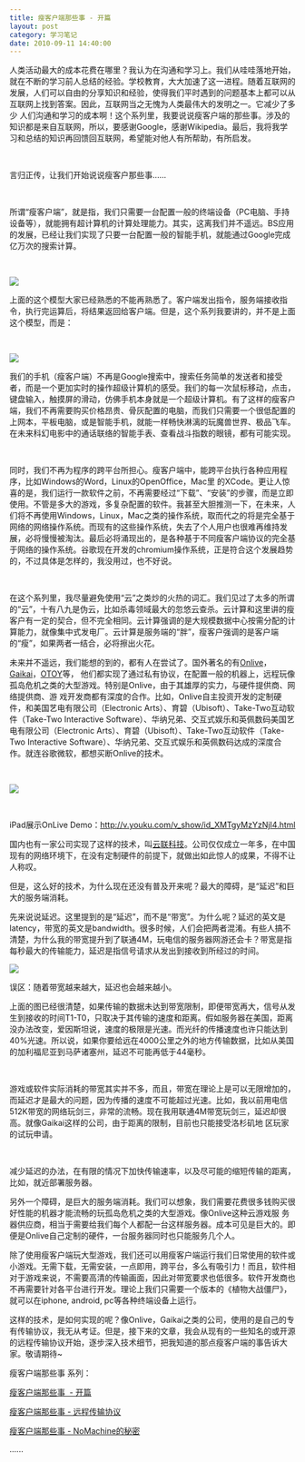 ```yaml
---
title: 瘦客户端那些事 - 开篇
layout: post
category: 学习笔记
date: 2010-09-11 14:40:00
---
```


<span id="internal-source-marker_0.7384744474470117">人类活动最大的成本花费在哪里？我认为在沟通和学习上。我们从哇哇落地开始，就在不断的学习前人总结的经验。学校教育，大大加速了这一进程。随着互联网的发展，人们可以自由的分享知识和经验，使得我们平时遇到的问题基本上都可以从互联网上找到答案。因此，互联网当之无愧为人类最伟大的发明之一。它减少了多少
人们沟通和学习的成本啊！</span><span>这个系列里，我要说说瘦客户端的那些事。涉及的知识都是来自互联网，所以，要感谢Google，感谢Wikipedia。最后，我将我学习和总结的知识再回馈回互联网，希望能对他人有所帮助，有所启发。</span>

&nbsp;

<span>言归正传，让我们开始说说瘦客户那些事&#8230;&#8230;</span>

&nbsp;

<span>所谓&#8220;瘦客户端&#8221;，就是指，我们只需要一台配置一般的终端设备（PC电脑、手持设备等），就能拥有超计算机的计算处理能力。其实，这离我们并不遥远。BS应用的发展，已经让我们实现了只要一台配置一般的智能手机，就能通过Google完成亿万次的搜索计算。</span>

&nbsp;

<span></span>![](https://lh6.googleusercontent.com/W7ZyKulT15kh5W9dRZBhWfSF3lCrKJ4xQ-fvdXdHP7OLveWZ1gZQes80rS86NxI4d1r2aikTVCyqbpUJ0CZcnnY34V27QYp7rkK3qsOfBTwj9mz7zg)

<span></span>

<span></span>

<span>上面的这个模型大家已经熟悉的不能再熟悉了。客户端发出指令，服务端接收指令，执行完运算后，将结果返回给客户端。但是，这个系列我要讲的，并不是上面这个模型，而是：</span>

&nbsp;

<span></span>![](https://lh6.googleusercontent.com/HnjwnEKrqwecz4nVGXkr0DBxh9nlFPiupFakmQlq5kZLCtqlwDZLztdAZFHOQhL4UrCUj_ZzlFJMU1LbhvYsFGvX6c1ri0bqcQhVgqMWYl61EW9mJw)

<span></span>

<span>我们的手机（瘦客户端）不再是Google搜索中，搜索任务简单的发送者和接受者，而是一个更加实时的操作超级计算机的感受。我们的每一次鼠标移动，点击，键盘输入，触摸屏的滑动，仿佛手机本身就是一个超级计算机。有了这样的瘦客户端，我们不再需要购买价格昂贵、骨灰配置的电脑，而我们只需要一个很低配置的上网本，平板电脑，或是智能手机，就能一样畅快淋漓的玩魔兽世界、极品飞车。在未来科幻电影中的通话联络的智能手表、查看战斗指数的眼镜，都有可能实现。</span>

&nbsp;

<span>同时，我们不再为程序的跨平台所担心。瘦客户端中，能跨平台执行各种应用程序，比如Windows的Word，Linux的OpenOffice，Mac里
的XCode。更让人惊喜的是，我们运行一款软件之前，不再需要经过&#8220;下载&#8221;、&#8220;安装&#8221;的步骤，而是立即使用。不管是多大的游戏，多复杂配置的软件。我甚至大胆推测一下，在未来，人们将不再使用Windows，Linux，Mac之类的操作系统，取而代之的将是完全基于网络的网络操作系统。而现有的这些操作系统，失去了个人用户也很难再维持发展，必将慢慢被淘汰。最后必将涌现出的，是各种基于不同瘦客户端协议的完全基于网络的操作系统。谷歌现在开发的chromium操作系统，正是符合这个发展趋势的，不过具体是怎样的，我没用过，也不好说。</span>

&nbsp;

<span>在这个系列里，我尽量避免使用&#8220;云&#8221;之类炒的火热的词汇。我们见过了太多的所谓的&#8220;云&#8221;，十有八九是伪云，比如杀毒领域最大的忽悠云查杀。云计算和这里讲的瘦客户有一定的契合，但不完全相同。云计算强调的是大规模数据中心按需分配的计算能力，就像集中式发电厂。云计算是服务端的&#8220;胖&#8221;，瘦客户强调的是客户端的&#8220;瘦&#8221;，如果两者一结合，必将擦出火花。</span>

<span></span>

<span>未来并不遥远，我们能想的到的，都有人在尝试了。国外著名的有</span>[<span>Onlive</span>](http://www.onlive.com/)<span>，</span>[<span>Gaikai</span>](http://www.gaikai.com/)<span>，</span>[<span>OTOY</span>](http://www.otoy.com/)<span>等，
他们都实现了通过私有协议，在配置一般的机器上，远程玩像孤岛危机之类的大型游戏。特别是Onlive，由于其雄厚的实力，与硬件提供商、网络提供商、游
戏开发商都有深度的合作。比如，Onlive自主投资开发的定制硬件，和美国艺电有限公司（Electronic
Arts）、育碧（Ubisoft）、Take-Two互动软件（Take-Two Interactive
Software）、华纳兄弟、交互式娱乐和英佩数码美国艺电有限公司（Electronic
Arts）、育碧（Ubisoft）、Take-Two互动软件（Take-Two Interactive
Software）、华纳兄弟、交互式娱乐和英佩数码达成的深度合作。就连谷歌微软，都想买断Onlive的技术。</span>

&nbsp;

<span></span>![](https://lh6.googleusercontent.com/eTSxW6nljoFFTmfrzdsD_vZVMmC-z8HjLeEzpHAuXEQqvkYPSnwBEsJp4NyWOVpHDYbwpIrG8IILo0XLIv281KJhvG2vjBm9q4BO8Azjs9y-Bou2jg)

&nbsp;

<span>iPad展示OnLive </span><span>Demo：</span><span></span>[<span>http://v.youku.com/v_show/id_XMTgyMzYzNjI4.html</span><span></span>](http://v.youku.com/v_show/id_XMTgyMzYzNjI4.html)

<span></span>

<span>国内也有一家公司实现了这样的技术，叫</span>[<span>云联科技</span>](http://www.godhd.com/)<span>。公司仅仅成立一年多，在中国现有的网络环境下，在没有定制硬件的前提下，就做出如此惊人的成果，不得不让人称叹。</span>

<span></span>

<span>但是，这么好的技术，为什么现在还没有普及开来呢？最大的障碍，是&#8220;延迟&#8221;和巨大的服务端消耗。</span>

<span></span>

<span>先来说说延迟。这里提到的是&#8220;延迟&#8221;，而不是&#8220;带宽&#8221;。为什么呢？延迟的英文是latency，带宽的英文是bandwidth。很多时候，人们会把两者混淆。有些人搞不清楚，为什么我的带宽提升到了联通4M，玩电信的服务器网游还会卡？带宽是指每秒最大的传输能力，延迟是指信号请求从发出到接收到所经过的时间。</span>

<span></span>![](https://lh3.googleusercontent.com/FnTbUFD1VLXEpqxmFrnc-CIy3mOR6LFuMR7yg6EvHs5RQZCEm-vnNcMdpK6SlxpGrC4tUmZO514rum3XLu-gW1JcjmqgSswcE9ngFT-l3QqErDbeVw)

<span>误区：随着带宽越来越大，延迟也会越来越小。</span>

<span>上面的图已经很清楚，如果传输的数据未达到带宽限制，即便带宽再大，信号从发生到接收的时间T1-T0，只取决于其传输的速度和距离。假如服务器在美国，距离没办法改变，爱因斯坦说，速度的极限是光速。而光纤的传播速度也许只能达到40%光速。所以说，如果你要给远在4000公里之外的地方传输数据，比如从美国的加利福尼亚到马萨诸塞州，延迟不可能再低于44毫秒。</span>

<span></span>

&nbsp;

<span>游戏或软件实际消耗的带宽其实并不多，而且，带宽在理论上是可以无限增加的，而延迟才是最大的问题，因为传播的速度不可能超过光速。比如，我以前用电信
512K带宽的网络玩剑三，非常的流畅。现在我用联通4M带宽玩剑三，延迟却很高。就像Gaikai这样的公司，由于距离的限制，目前也只能接受洛杉矶地
区玩家的试玩申请。</span>

<span></span>

&nbsp;

<span>减少延迟的办法，在有限的情况下加快传输速率，以及尽可能的缩短传输的距离，比如，就近部署服务器。</span>

<span></span>

<span>另外一个障碍，是巨大的服务端消耗。我们可以想象，我们需要花费很多钱购买很好性能的机器才能流畅的玩孤岛危机之类的大型游戏。像Onlive这种云游戏服
务器供应商，相当于需要给我们每个人都配一台这样服务器。成本可见是巨大的。即便是Onlive自己定制的硬件，一台服务器同时也只能服务几个人。</span>

<span></span>

<span>除了使用瘦客户端玩大型游戏，我们还可以用瘦客户端运行我们日常使用的软件或小游戏。无需下载，无需安装，一点即用，跨平台，多么有吸引力！而且，软件相对于游戏来说，不需要高清的传输画面，因此对带宽要求也低很多。软件开发商也不再需要针对各平台进行开发。理论上我们只需要一个版本的《植物大战僵尸》，就可以在iphone, android, pc等各种终端设备上运行。</span>

<span></span>

<span>这样的技术，是如何实现的呢？像Onlive，Gaikai之类的公司，使用的是自己的专有传输协议，我无从考证。但是，接下来的文章，我会从现有的一些知名的或开源的远程传输协议开始，逐步深入技术细节，把我知道的那点瘦客户端的事告诉大家。敬请期待~</span>

瘦客户端那些事 系列：
  
[瘦客户端那些事&nbsp; - 开篇](http://www.cnblogs.com/coderzh/archive/2010/09/11/thincilent.html)

<span>[瘦客户端那些事 - 远程传输协议](http://www.cnblogs.com/coderzh/archive/2010/09/24/thinclient-protocol.html)</span>

<span>[瘦客户端那些事 - NoMachine的秘密](http://www.cnblogs.com/coderzh/archive/2010/10/07/thinclient-secret-of-nomachine.html)</span><span></span>

...... 
